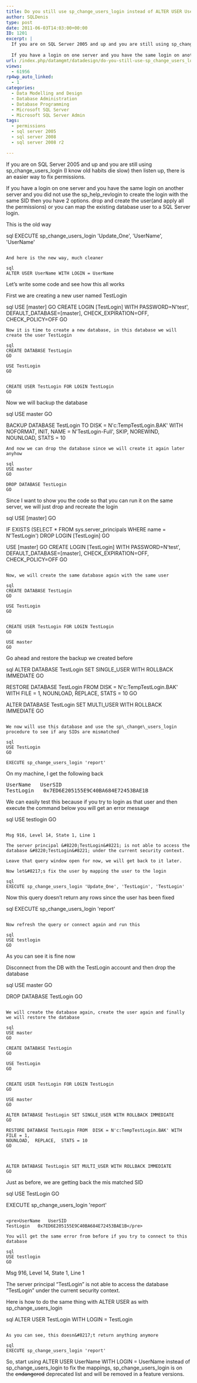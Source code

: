 ```yaml
---
title: Do you still use sp_change_users_login instead of ALTER USER UserName WITH LOGIN = UserName
author: SQLDenis
type: post
date: 2011-06-03T14:03:00+00:00
ID: 1201
excerpt: |
  If you are on SQL Server 2005 and up and you are still using sp_change_users_login (I know old habits die slow) then listen up, there is an easier way to fix permissions.
  
  If you have a login on one server and you have the same login on another server&hellip;
url: /index.php/datamgmt/datadesign/do-you-still-use-sp_change_users_login/
views:
  - 61956
rp4wp_auto_linked:
  - 1
categories:
  - Data Modelling and Design
  - Database Administration
  - Database Programming
  - Microsoft SQL Server
  - Microsoft SQL Server Admin
tags:
  - permissions
  - sql server 2005
  - sql server 2008
  - sql server 2008 r2

---
```

If you are on SQL Server 2005 and up and you are still using sp\_change\_users_login (I know old habits die slow) then listen up, there is an easier way to fix permissions.

If you have a login on one server and you have the same login on another server and you did not use the sp\_help\_revlogin to create the login with the same SID then you have 2 options. drop and create the user(and apply all the permissions) or you can map the existing database user to a SQL Server login.

This is the old way

sql
EXECUTE sp_change_users_login 'Update_One', 'UserName', 'UserName'
```

And here is the new way, much cleaner

sql
ALTER USER UserName WITH LOGIN = UserName
```

Let&#8217;s write some code and see how this all works

First we are creating a new user named TestLogin

sql
USE [master]
GO
CREATE LOGIN [TestLogin] WITH PASSWORD=N'test', DEFAULT_DATABASE=[master], CHECK_EXPIRATION=OFF, CHECK_POLICY=OFF
GO
```
Now it is time to create a new database, in this database we will create the user TestLogin

sql
CREATE DATABASE TestLogin
GO

USE TestLogin
GO


CREATE USER TestLogin FOR LOGIN TestLogin
GO
```

Now we will backup the database

sql
USE master
GO

BACKUP DATABASE TestLogin TO  DISK = N'c:TempTestLogin.BAK' WITH NOFORMAT, INIT,  NAME = N'TestLogin-Full', 
SKIP, NOREWIND, NOUNLOAD,  STATS = 10
```
And now we can drop the database since we will create it again later anyhow

sql
USE master
GO

DROP DATABASE TestLogin
GO
```

Since I want to show you the code so that you can run it on the same server, we will just drop and recreate the login

sql
USE [master]
GO

IF  EXISTS (SELECT * FROM sys.server_principals WHERE name = N'TestLogin')
DROP LOGIN [TestLogin]
GO


USE [master]
GO
CREATE LOGIN [TestLogin] WITH PASSWORD=N'test', DEFAULT_DATABASE=[master], CHECK_EXPIRATION=OFF, CHECK_POLICY=OFF
GO
```

Now, we will create the same database again with the same user

sql
CREATE DATABASE TestLogin
GO

USE TestLogin
GO


CREATE USER TestLogin FOR LOGIN TestLogin
GO

USE master
GO
```
Go ahead and restore the backup we created before

sql
ALTER DATABASE TestLogin SET SINGLE_USER WITH ROLLBACK IMMEDIATE
GO

RESTORE DATABASE TestLogin FROM  DISK = N'c:TempTestLogin.BAK' WITH  FILE = 1,
NOUNLOAD,  REPLACE,  STATS = 10
GO


ALTER DATABASE TestLogin SET MULTI_USER WITH ROLLBACK IMMEDIATE
GO
```

We now will use this database and use the sp\_change\_users_login procedure to see if any SIDs are mismatched

sql
USE TestLogin
GO

EXECUTE sp_change_users_login 'report'
```

On my machine, I get the following back

<pre>UserName	UserSID
TestLogin	0x7ED6E205155E9C40BA684E72453BAE1B</pre>

We can easily test this because if you try to login as that user and then execute the command below you will get an error message

sql
USE testlogin
GO
```

Msg 916, Level 14, State 1, Line 1
  
The server principal &#8220;TestLogin&#8221; is not able to access the database &#8220;TestLogin&#8221; under the current security context.

Leave that query window open for now, we will get back to it later.
  
Now let&#8217;s fix the user by mapping the user to the login

sql
EXECUTE sp_change_users_login 'Update_One', 'TestLogin', 'TestLogin'
```

Now this query doesn&#8217;t return any rows since the user has been fixed

sql
EXECUTE sp_change_users_login 'report'
```

Now refresh the query or connect again and run this

sql
USE testlogin
GO
```
As you can see it is fine now

Disconnect from the DB with the TestLogin account and then drop the database

sql
USE master
GO

DROP DATABASE TestLogin
GO
```

We will create the database again, create the user again and finally we will restore the database

sql
USE master
GO

CREATE DATABASE TestLogin
GO

USE TestLogin
GO


CREATE USER TestLogin FOR LOGIN TestLogin
GO

USE master
GO

ALTER DATABASE TestLogin SET SINGLE_USER WITH ROLLBACK IMMEDIATE
GO

RESTORE DATABASE TestLogin FROM  DISK = N'c:TempTestLogin.BAK' WITH  FILE = 1,
NOUNLOAD,  REPLACE,  STATS = 10
GO



ALTER DATABASE TestLogin SET MULTI_USER WITH ROLLBACK IMMEDIATE
GO
```

Just as before, we are getting back the mis matched SID

sql
USE TestLogin
GO

EXECUTE sp_change_users_login 'report'
```

<pre>UserName	UserSID
TestLogin	0x7ED6E205155E9C40BA684E72453BAE1B</pre>

You will get the same error from before if you try to connect to this database

sql
USE testlogin
GO
```

Msg 916, Level 14, State 1, Line 1
  
The server principal &#8220;TestLogin&#8221; is not able to access the database &#8220;TestLogin&#8221; under the current security context.

Here is how to do the same thing with ALTER USER as with sp\_change\_users_login 

sql
ALTER USER TestLogin WITH LOGIN = TestLogin
```

As you can see, this doesn&#8217;t return anything anymore

sql
EXECUTE sp_change_users_login 'report'
```

So, start using ALTER USER UserName WITH LOGIN = UserName instead of sp\_change\_users\_login to fix the mappings, sp\_change\_users\_login is on the <del>endangered</del> deprecated list and will be removed in a feature versions.